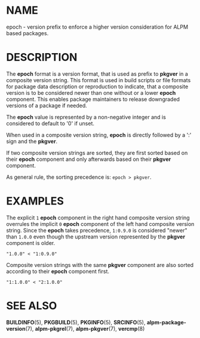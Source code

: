 # NAME

epoch - version prefix to enforce a higher version consideration for ALPM based packages.

# DESCRIPTION

The **epoch** format is a version format, that is used as prefix to **pkgver** in a composite version string.
This format is used in build scripts or file formats for package data description or reproduction to indicate, that a composite version is to be considered newer than one without or a lower **epoch** component.
This enables package maintainers to release downgraded versions of a package if needed.

The **epoch** value is represented by a non-negative integer and is considered to default to '0' if unset.

When used in a composite version string, **epoch** is directly followed by a ':' sign and the **pkgver**.

If two composite version strings are sorted, they are first sorted based on their **epoch** component and only afterwards based on their **pkgver** component.

As general rule, the sorting precedence is: `epoch > pkgver`.

# EXAMPLES

The explicit `1` **epoch** component in the right hand composite version string overrules the implicit `0` **epoch** component of the left hand composite version string.
Since the **epoch** takes precedence, `1:0.9.0` is considered "newer" than `1.0.0` even though the upstream version represented by the **pkgver** component is older.

```
"1.0.0" < "1:0.9.0"
```

Composite version strings with the same **pkgver** component are also sorted according to their **epoch** component first.

```
"1:1.0.0" < "2:1.0.0"
```

# SEE ALSO

**BUILDINFO**(5), **PKGBUILD**(5), **PKGINFO**(5), **SRCINFO**(5), **alpm-package-version**(7), **alpm-pkgrel**(7), **alpm-pkgver**(7), **vercmp**(8)
